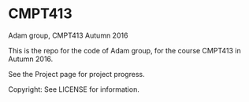 # CMPT413
Adam group, CMPT413 Autumn 2016

This is the repo for the code of Adam group, for the course CMPT413 in Autumn 2016.

See the Project page for project progress.

Copyright: See LICENSE for information.

